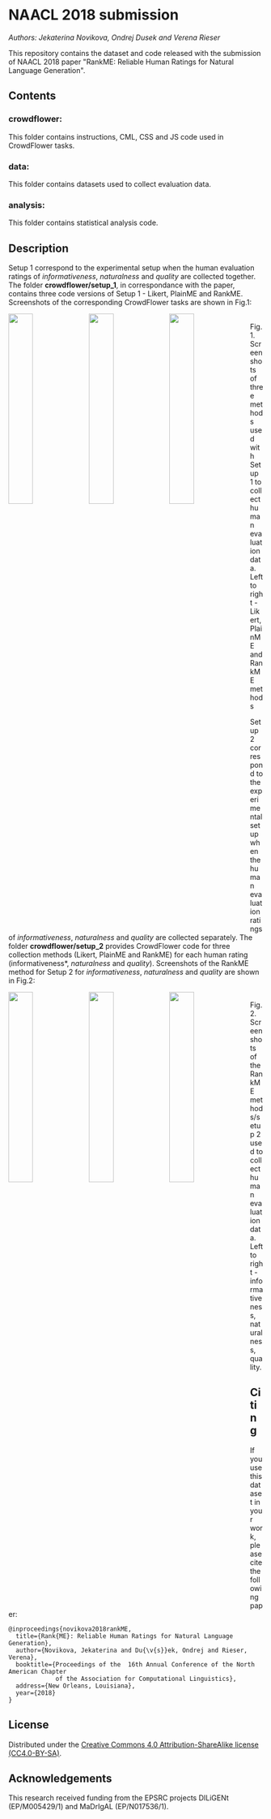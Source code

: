 NAACL 2018 submission
=========================

_Authors: Jekaterina Novikova, Ondrej Dusek and Verena Rieser_

This repository contains the dataset and code released with the submission of NAACL 2018 paper "RankME: Reliable Human Ratings for Natural Language Generation".

Contents
-------

### crowdflower: ###
This folder contains instructions, CML, CSS and JS code used in CrowdFlower tasks.

### data: ###
This folder contains datasets used to collect evaluation data.

### analysis: ###
This folder contains statistical analysis code.

Description
-------

Setup 1 correspond to the experimental setup when the human evaluation ratings of *informativeness*, *naturalness* and *quality* are collected together. The folder **crowdflower/setup_1**, in correspondance with the paper, contains three code versions of Setup 1 - Likert, PlainME and RankME. Screenshots of the corresponding CrowdFlower tasks are shown in Fig.1:

<a href="lik_stp1.png"><img src="https://github.com/jeknov/NAACL_18_submission_RankME/blob/master/lik_stp1.png" align="left" width="31%" ></a>
<a href="plainME_stp1.png"><img src="https://github.com/jeknov/NAACL_18_submission_RankME/blob/master/plainME_stp1.png" align="left" width="31%" ></a>
<a href="rankME_stp1.png"><img src="https://github.com/jeknov/NAACL_18_submission_RankME/blob/master/rankME_stp1.png" align="left" width="31%" ></a>

<br>Fig.1. Screenshots of three methods used with Setup 1 to collect human evaluation data. Left to right - Likert, PlainME and RankME methods

Setup 2 correspond to the experimental setup when the human evaluation ratings of *informativeness*, *naturalness* and *quality* are collected separately. The folder **crowdflower/setup_2** provides CrowdFlower code for three collection methods (Likert, PlainME and RankME) for each human rating (informativeness*, *naturalness* and *quality*). Screenshots of the RankME method for Setup 2 for *informativeness*, *naturalness* and *quality* are shown in Fig.2:

<a href="rankME_stp2_inf.png"><img src="https://github.com/jeknov/NAACL_18_submission_RankME/blob/master/rankME_stp2_inf.png" align="left" width="31%" ></a>
<a href="rankME_stp2_natur.png"><img src="https://github.com/jeknov/NAACL_18_submission_RankME/blob/master/rankME_stp2_natur.png" align="left" width="31%" ></a>
<a href="rankME_stp2_qual.png"><img src="https://github.com/jeknov/NAACL_18_submission_RankME/blob/master/rankME_stp2_qual.png" align="left" width="31%" ></a>

<br>Fig.2. Screenshots of the RankME methods/setup 2 used to collect human evaluation data. Left to right - informativeness, naturalness, quality.

Citing
-------

If you use this dataset in your work, please cite the following paper:

```
@inproceedings{novikova2018rankME,
  title={Rank{ME}: Reliable Human Ratings for Natural Language Generation},
  author={Novikova, Jekaterina and Du{\v{s}}ek, Ondrej and Rieser, Verena},
  booktitle={Proceedings of the  16th Annual Conference of the North American Chapter 
             of the Association for Computational Linguistics},
  address={New Orleans, Louisiana},
  year={2018}
}
```

License
-------

Distributed under the [Creative Commons 4.0 Attribution-ShareAlike license
(CC4.0-BY-SA)](https://creativecommons.org/licenses/by-sa/4.0/).


Acknowledgements
----------------

This research received funding from the EPSRC projects DILiGENt (EP/M005429/1) and MaDrIgAL (EP/N017536/1).
